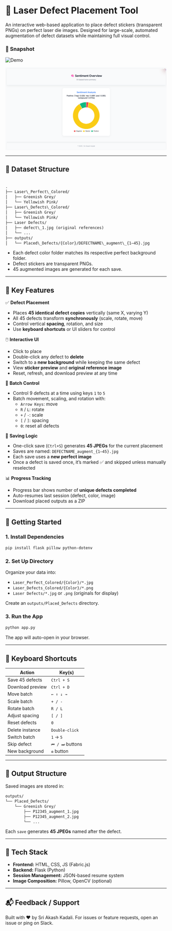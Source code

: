 # 🎯 Laser Defect Placement Tool

An interactive web-based application to place defect stickers (transparent PNGs) on perfect laser die images. Designed for large-scale, automated augmentation of defect datasets while maintaining full visual control.

### 🔹 Snapshot

![Demo](https://raw.githubusercontent.com/Akash-Kadali/Defect-Augmentation-Tool/blob/main/frontend/static/assets/defect_augmentation_tool.png)

![Sentiment](https://raw.githubusercontent.com/Akash-Kadali/Cloud-Based-NLP-Model-for-Automated-Document-Summarization/main/static/1.png)


---

## 📁 Dataset Structure

```

.
├── Laser\_Perfect\_Colored/
│   ├── Greenish Grey/
│   └── Yellowish Pink/
├── Laser\_Defects\_Colored/
│   ├── Greenish Grey/
│   └── Yellowish Pink/
├── Laser Defects/
│   ├── defect\_1.jpg (original references)
│   └── ...
├── outputs/
│   └── Placed\_Defects/{Color}/DEFECTNAME\_augment\_{1–45}.jpg

````

- Each defect color folder matches its respective perfect background folder.
- Defect stickers are transparent PNGs.
- 45 augmented images are generated for each save.

---

## 🧠 Key Features

✅ **Defect Placement**
- Places **45 identical defect copies** vertically (same X, varying Y)
- All 45 defects transform **synchronously** (scale, rotate, move)
- Control vertical **spacing**, rotation, and size
- Use **keyboard shortcuts** or UI sliders for control

🖱️ **Interactive UI**
- Click to place
- Double-click any defect to **delete**
- Switch to a **new background** while keeping the same defect
- View **sticker preview** and **original reference image**
- Reset, refresh, and download preview at any time

🧮 **Batch Control**
- Control 9 defects at a time using keys `1` to `5`
- Batch movement, scaling, and rotation with:
  - `Arrow Keys`: move
  - `R` / `L`: rotate
  - `+` / `-`: scale
  - `[` / `]`: spacing
  - `0`: reset all defects

💾 **Saving Logic**
- One-click save (`Ctrl+S`) generates **45 JPEGs** for the current placement
- Saves are named: `DEFECTNAME_augment_{1–45}.jpg`
- Each save uses a **new perfect image**
- Once a defect is saved once, it’s marked ✅ and skipped unless manually reselected

📊 **Progress Tracking**
- Progress bar shows number of **unique defects completed**
- Auto-resumes last session (defect, color, image)
- Download placed outputs as a ZIP

---

## 🚀 Getting Started

### 1. Install Dependencies

```bash
pip install flask pillow python-dotenv
````

### 2. Set Up Directory

Organize your data into:

* `Laser_Perfect_Colored/{Color}/*.jpg`
* `Laser_Defects_Colored/{Color}/*.png`
* `Laser Defects/*.jpg` or `.png` (originals for display)

Create an `outputs/Placed_Defects` directory.

### 3. Run the App

```bash
python app.py
```

The app will auto-open in your browser.

---

## 🎹 Keyboard Shortcuts

| Action           | Key(s)          |
| ---------------- | --------------- |
| Save 45 defects  | `Ctrl + S`      |
| Download preview | `Ctrl + D`      |
| Move batch       | `← ↑ ↓ →`       |
| Scale batch      | `+ / -`         |
| Rotate batch     | `R / L`         |
| Adjust spacing   | `[ / ]`         |
| Reset defects    | `0`             |
| Delete instance  | `Double-click`  |
| Switch batch     | `1` → `5`       |
| Skip defect      | `⏮ / ⏭` buttons |
| New background   | `♻️` button     |

---

## 📂 Output Structure

Saved images are stored in:

```
outputs/
└── Placed_Defects/
    └── Greenish Grey/
        ├── P12345_augment_1.jpg
        ├── P12345_augment_2.jpg
        └── ...
```

Each `save` generates **45 JPEGs** named after the defect.

---

## 🧩 Tech Stack

* **Frontend:** HTML, CSS, JS (Fabric.js)
* **Backend:** Flask (Python)
* **Session Management:** JSON-based resume system
* **Image Composition:** Pillow, OpenCV (optional)

---

## 📬 Feedback / Support

Built with ❤️ by Sri Akash Kadali. For issues or feature requests, open an issue or ping on Slack.
